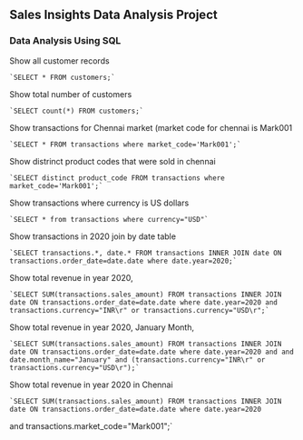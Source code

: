 ## Sales Insights Data Analysis Project

### Data Analysis Using SQL

Show all customer records

    `SELECT * FROM customers;`

Show total number of customers

    `SELECT count(*) FROM customers;`

Show transactions for Chennai market (market code for chennai is Mark001

    `SELECT * FROM transactions where market_code='Mark001';`

Show distrinct product codes that were sold in chennai

    `SELECT distinct product_code FROM transactions where market_code='Mark001';`

Show transactions where currency is US dollars

    `SELECT * from transactions where currency="USD"`

Show transactions in 2020 join by date table

    `SELECT transactions.*, date.* FROM transactions INNER JOIN date ON transactions.order_date=date.date where date.year=2020;`

Show total revenue in year 2020,

    `SELECT SUM(transactions.sales_amount) FROM transactions INNER JOIN date ON transactions.order_date=date.date where date.year=2020 and transactions.currency="INR\r" or transactions.currency="USD\r";`
	
Show total revenue in year 2020, January Month,

    `SELECT SUM(transactions.sales_amount) FROM transactions INNER JOIN date ON transactions.order_date=date.date where date.year=2020 and and date.month_name="January" and (transactions.currency="INR\r" or transactions.currency="USD\r");`

Show total revenue in year 2020 in Chennai

    `SELECT SUM(transactions.sales_amount) FROM transactions INNER JOIN date ON transactions.order_date=date.date where date.year=2020
and transactions.market_code="Mark001";`





